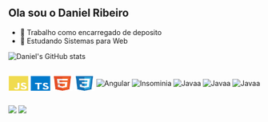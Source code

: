 ## Ola sou o Daniel Ribeiro 



- 🔭 Trabalho como encarregado de deposito 
- 🌱 Estudando Sistemas para Web

![Daniel's GitHub stats](https://github-readme-stats.vercel.app/api?username=DaniellRibeiiro&show_icons=true&theme=ayu)

 <div style="display: inline_block"><br>
  <img align="center" alt="Rafa-Js" height="30" width="40" src="https://raw.githubusercontent.com/devicons/devicon/master/icons/javascript/javascript-plain.svg">
  <img align="center" alt="Rafa-Ts" height="30" width="40" src="https://raw.githubusercontent.com/devicons/devicon/master/icons/typescript/typescript-plain.svg">
  <img align="center" alt="Rafa-HTML" height="30" width="40" src="https://raw.githubusercontent.com/devicons/devicon/master/icons/html5/html5-original.svg">
  <img align="center" alt="Rafa-CSS" height="30" width="40" src="https://raw.githubusercontent.com/devicons/devicon/master/icons/css3/css3-original.svg">   
  <img align="center" alt="Angular" height="30" width="40" src="https://cdn.jsdelivr.net/gh/devicons/devicon@latest/icons/angularjs/angularjs-original.svg">
   <img align="center" alt="Insominia" height="30" width="40" src="https://cdn.jsdelivr.net/gh/devicons/devicon@latest/icons/insomnia/insomnia-original.svg">
   <img align="center" alt="Javaa" height="30" width="40" src="https://cdn.jsdelivr.net/gh/devicons/devicon@latest/icons/java/java-original.svg">
     <img align="center" alt="Javaa" height="30" width="40" src="https://cdn.jsdelivr.net/gh/devicons/devicon@latest/icons/php/php-original.svg">
     <img align="center" alt="Javaa" height="30" width="40" src="https://cdn.jsdelivr.net/gh/devicons/devicon@latest/icons/mysql/mysql-original.svg">
  

          
          
  

 
 
 
 </div>

  ##
 
<div> 
 
  <a href = "mailto:danielribeirodeoliveira2012@gmail.com"><img src="https://img.shields.io/badge/-Gmail-%23333?style=for-the-badge&logo=gmail&logoColor=white" target="_blank"></a>
  <a href="https://www.linkedin.com/in/daniel-ribeiro-a59674289/" target="_blank"><img src="https://img.shields.io/badge/-LinkedIn-%230077B5?style=for-the-badge&logo=linkedin&logoColor=white" target="_blank"></a> 
  
</div>
  
  

